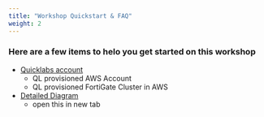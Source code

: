 ```yaml
---
title: "Workshop Quickstart & FAQ"
weight: 2
---
```



### Here are a few items to helo you get started on this workshop

- [Quicklabs account](2_moduletwo/21_logistics.html)
  - QL provisioned AWS Account
  - QL provisioned FortiGate Cluster in AWS
- [Detailed Diagram](image-fgcp-tgw.png)
  - open this in new tab